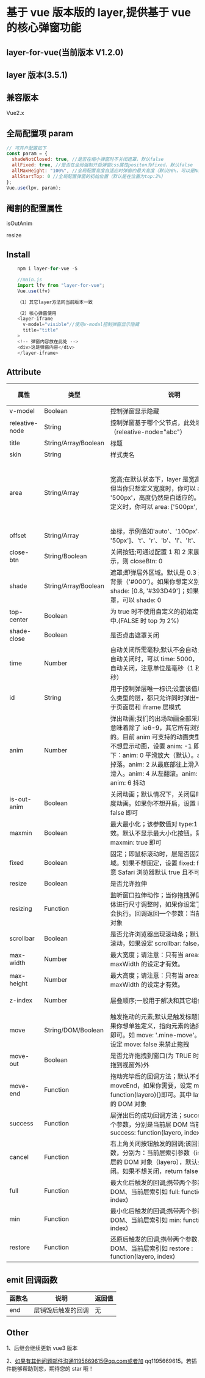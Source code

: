 # 基于 vue 版本版的 layer,提供基于 vue 的核心弹窗功能

## layer-for-vue(当前版本 V1.2.0)

## layer 版本(3.5.1)

## 兼容版本

Vue2.x

## 全局配置项 param

```javascript
// 可开户配置如下
const param = {
  shadeNotClosed: true, //是否在缩小弹窗时不关闭遮罩，默认false
  allFixed: true, //是否在全局强制开启弹窗css属性positon为fixed，默认false
  allMaxHeight: "100%", //全局配置高度自适应时弹窗的最大高度（默认96%，可以是Number）
  allStartTop: 0 //全局配置弹窗的初始位置（默认是在位置为top:2%）
};
Vue.use(lpv, param);
```

## 阉割的配置属性

isOutAnim

resize

## Install

```javascript
	npm i layer-for-vue -S

	//main.js
	import lfv from "layer-for-vue";
	Vue.use(lfv)

	（1）其它layer方法同当前版本一致

	（2）核心弹窗使用
	<layer-iframe
      v-model="visible"//使用v-modal控制弹窗显示隐藏
      title="title"
    >
	<!-- 弹窗内容放在此处 -->
    <div>这是弹窗内容</div>
    </layer-iframe>
```

## Attribute

| 属性           | 类型                 | 说明                                                                                                                                                                                                                                                                                                       | 默认                                                                                                              | 是否必传 |
| -------------- | -------------------- | ---------------------------------------------------------------------------------------------------------------------------------------------------------------------------------------------------------------------------------------------------------------------------------------------------------- | ----------------------------------------------------------------------------------------------------------------- | -------- |
| v-model        | Boolean              | 控制弹窗显示隐藏                                                                                                                                                                                                                                                                                           | 无                                                                                                                | TRUE     |
| releative-node | String               | 控制弹窗基于哪个父节点，此处填 id 如（releative-node="abc"）                                                                                                                                                                                                                                               | 无                                                                                                                | FALSE    |
| title          | String/Array/Boolean | 标题                                                                                                                                                                                                                                                                                                       | 信息                                                                                                              | FALSE    |
| skin           | String               | 样式类名                                                                                                                                                                                                                                                                                                   | ""                                                                                                                | FALSE    |
| area           | String/Array         | 宽高;在默认状态下，layer 是宽高都自适应的，但当你只想定义宽度时，你可以 area: '500px'，高度仍然是自适应的。当你宽高都要定义时，你可以 area: ['500px', '300px']                                                                                                                                             | ["1000px","96%"],注意 96%是根据第一个非 static 定位的父标签去设置的，如果默认根据 body 或 html，请设置 fixed 属性 | FALSE    |
| offset         | String/Array         | 坐标，示例值如'auto'、'100px'、['100px', '50px']、't'、'r'、'b'、'l'、'lt'、'lb'、'rt'、'rb'                                                                                                                                                                                                               | auto:垂直水平居中                                                                                                 | FALSE    |
| close-btn      | String/Boolean       | 关闭按钮;可通过配置 1 和 2 来展示，如果不显示，则 closeBtn: 0                                                                                                                                                                                                                                              | 1                                                                                                                 | FALSE    |
| shade          | String/Array/Boolean | 遮罩;即弹层外区域。默认是 0.3 透明度的黑色背景（'#000'）。如果你想定义别的颜色，可以 shade: [0.8, '#393D49']；如果你不想显示遮罩，可以 shade: 0                                                                                                                                                            | [0.3, '#000']                                                                                                     | FALSE    |
| top-center     | Boolean              | 为 true 时不使用自定义的初始定位 top,top 居中.(FALSE 时 top 为 2%)                                                                                                                                                                                                                                         | FALSE                                                                                                             | FALSE    |
| shade-close    | Boolean              | 是否点击遮罩关闭                                                                                                                                                                                                                                                                                           | TRUE                                                                                                              | FALSE    |
| time           | Number               | 自动关闭所需毫秒;默认不会自动关闭。当你想自动关闭时，可以 time: 5000，即代表 5 秒后自动关闭，注意单位是毫秒（1 秒=1000 毫秒）                                                                                                                                                                              | 0                                                                                                                 | FALSE    |
| id             | String               | 用于控制弹层唯一标识;设置该值后，不管是什么类型的层，都只允许同时弹出一个。一般用于页面层和 iframe 层模式                                                                                                                                                                                                  | 空字符                                                                                                            | FALSE    |
| anim           | Number               | 弹出动画;我们的出场动画全部采用 CSS3。这意味着除了 ie6-9，其它所有浏览器都是支持的。目前 anim 可支持的动画类型有 0-6 如果不想显示动画，设置 anim: -1 即可。参数值如下：anim: 0 平滑放大（默认）。anim: 1 从上掉落。anim: 2 从最底部往上滑入。nim: 3 从左滑入。anim: 4 从左翻滚。anim: 5 渐显。anim: 6 抖动 | 0                                                                                                                 | FALSE    |
| is-out-anim    | Boolean              | 关闭动画；默认情况下，关闭层时会有一个过度动画。如果你不想开启，设置 isOutAnim: false 即可                                                                                                                                                                                                                 | TRUE                                                                                                              | FALSE    |
| maxmin         | Boolean              | 最大最小化；该参数值对 type:1 和 type:2 有效。默认不显示最大小化按钮。需要显示配置 maxmin: true 即可                                                                                                                                                                                                       | TRUE                                                                                                              | FALSE    |
| fixed          | Boolean              | 固定；即鼠标滚动时，层是否固定在可视区域。如果不想固定，设置 fixed: false 即可（注意 Safari 浏览器默认 true 且不可更改）                                                                                                                                                                                   | TRUE                                                                                                              | FALSE    |
| resize         | Boolean              | 是否允许拉伸                                                                                                                                                                                                                                                                                               | FALSE                                                                                                             | FALSE    |
| resizing       | Function             | 监听窗口拉伸动作；当你拖拽弹层右下角对窗体进行尺寸调整时，如果你设定了该回调，则会执行。回调返回一个参数：当前层的 DOM 对象                                                                                                                                                                                | null                                                                                                              | FALSE    |
| scrollbar      | Boolean              | 是否允许浏览器出现滚动条；默认允许浏览器滚动，如果设定 scrollbar: false，则屏蔽                                                                                                                                                                                                                            | TRUE                                                                                                              | FALSE    |
| max-width      | Number               | 最大宽度；请注意：只有当 area: 'auto'时，maxWidth 的设定才有效。                                                                                                                                                                                                                                           | 1200                                                                                                              | FALSE    |
| max-height     | Number               | 最大高度；请注意：只有当 area: 'auto'时，maxWidth 的设定才有效。                                                                                                                                                                                                                                           | 560                                                                                                               | FALSE    |
| z-index        | Number               | 层叠顺序;一般用于解决和其它组件的层叠冲突                                                                                                                                                                                                                                                                  | 19891014（贤心生日 0.0）                                                                                          | FALSE    |
| move           | String/DOM/Boolean   | 触发拖动的元素;默认是触发标题区域拖拽。如果你想单独定义，指向元素的选择器或者 DOM 即可。如 move: '.mine-move'。你还可以配置设定 move: false 来禁止拖拽                                                                                                                                                     | .layui-layer-title                                                                                                | FALSE    |
| move-out       | Boolean              | 是否允许拖拽到窗口(为 TRUE 时优化了弹窗可拖到视窗外)外                                                                                                                                                                                                                                                     | TRUE                                                                                                              | FALSE    |
| move-end       | Function             | 拖动完毕后的回调方法；默认不会触发 moveEnd，如果你需要，设定 moveEnd: function(layero){}即可。其中 layero 为当前层的 DOM 对象                                                                                                                                                                              | null                                                                                                              | FALSE    |
| success        | Function             | 层弹出后的成功回调方法；success 会携带两个参数，分别是当前层 DOM 当前层索引如 success: function(layero, index){}                                                                                                                                                                                           | null                                                                                                              | FALSE    |
| cancel         | Function             | 右上角关闭按钮触发的回调;该回调携带两个参数，分别为：当前层索引参数（index）、当前层的 DOM 对象（layero），默认会自动触发关闭。如果不想关闭，return false 即可                                                                                                                                             | null                                                                                                              | FALSE    |
| full           | Function             | 最大化后触发的回调;携带两个参数，即当前层 DOM、当前层索引如 full: function(layero, index)                                                                                                                                                                                                                  | null                                                                                                              | FALSE    |
| min            | Function             | 最小化后触发的回调;携带两个参数，即当前层 DOM、当前层索引如 min: function(layero, index)                                                                                                                                                                                                                   | null                                                                                                              | FALSE    |
| restore        | Function             | 还原后触发的回调;携带两个参数，即当前层 DOM、当前层索引如 restore : function(layero, index)                                                                                                                                                                                                                | null                                                                                                              | FALSE    |

## emit 回调函数

| 函数名 | 说明               | 返回值 |
| ------ | ------------------ | ------ |
| end    | 层销毁后触发的回调 | 无     |

## Other

1、后继会继续更新 vue3 版本

2、如果有其他问题邮件沟通1195669615@qq.com或者加 qq1195669615。若插件能够帮助到您，期待您的 star 哦！